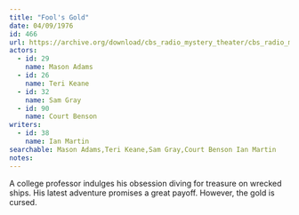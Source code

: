 ```yaml
---
title: "Fool's Gold"
date: 04/09/1976
id: 466
url: https://archive.org/download/cbs_radio_mystery_theater/cbs_radio_mystery_theater-0451-0500.zip/cbs_radio_mystery_theater-0451-0500%2Fcbsrmt_0466_fools_gold.mp3
actors:  
  - id: 29
    name: Mason Adams  
  - id: 26
    name: Teri Keane  
  - id: 32
    name: Sam Gray  
  - id: 90
    name: Court Benson
writers:  
  - id: 38
    name: Ian Martin
searchable: Mason Adams,Teri Keane,Sam Gray,Court Benson Ian Martin
notes:  
---
```

A college professor indulges his obsession diving for treasure on wrecked ships. His latest adventure promises a great payoff. However, the gold is cursed.